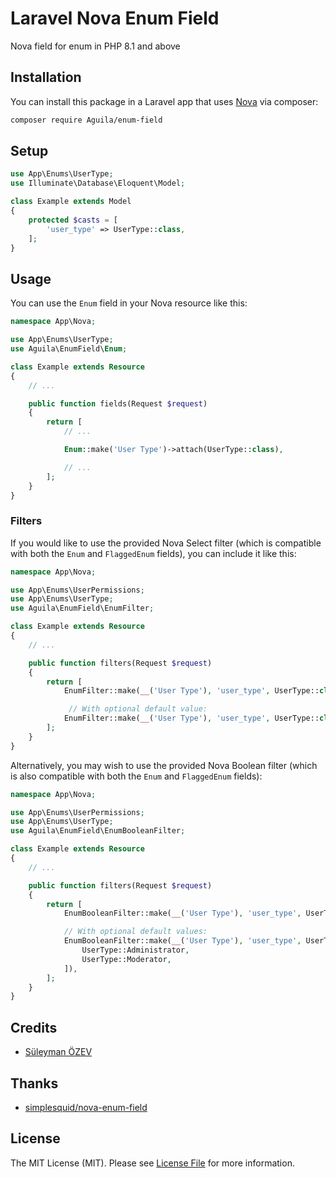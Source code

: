# Laravel Nova Enum Field

Nova field for enum in PHP 8.1 and above
## Installation

You can install this package in a Laravel app that uses [Nova](https://nova.laravel.com) via composer:

```bash
composer require Aguila/enum-field
```

## Setup

```php
use App\Enums\UserType;
use Illuminate\Database\Eloquent\Model;

class Example extends Model
{
    protected $casts = [
        'user_type' => UserType::class,
    ];
}
```

## Usage

You can use the `Enum` field in your Nova resource like this:

```php
namespace App\Nova;

use App\Enums\UserType;
use Aguila\EnumField\Enum;

class Example extends Resource
{
    // ...

    public function fields(Request $request)
    {
        return [
            // ...

            Enum::make('User Type')->attach(UserType::class),

            // ...
        ];
    }
}
```

### Filters

If you would like to use the provided Nova Select filter (which is compatible with both the `Enum` and `FlaggedEnum` fields), you can include it like this:

```php
namespace App\Nova;

use App\Enums\UserPermissions;
use App\Enums\UserType;
use Aguila\EnumField\EnumFilter;

class Example extends Resource
{
    // ...

    public function filters(Request $request)
    {
        return [
            EnumFilter::make(__('User Type'), 'user_type', UserType::class),

             // With optional default value:
            EnumFilter::make(__('User Type'), 'user_type', UserType::class, UserType::Administrator),
        ];
    }
}
```

Alternatively, you may wish to use the provided Nova Boolean filter (which is also compatible with both the `Enum` and `FlaggedEnum` fields):

```php
namespace App\Nova;

use App\Enums\UserPermissions;
use App\Enums\UserType;
use Aguila\EnumField\EnumBooleanFilter;

class Example extends Resource
{
    // ...

    public function filters(Request $request)
    {
        return [
            EnumBooleanFilter::make(__('User Type'), 'user_type', UserType::class),

            // With optional default values:
            EnumBooleanFilter::make(__('User Type'), 'user_type', UserType::class, [
                UserType::Administrator,
                UserType::Moderator,
            ]),
        ];
    }
}
```

## Credits
- [Süleyman ÖZEV](https://github.com/Aguila)

## Thanks
* [simplesquid/nova-enum-field](https://github.com/simplesquid/nova-enum-field)

## License

The MIT License (MIT). Please see [License File](LICENSE.md) for more information.
